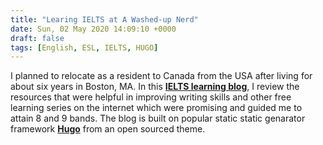 ```yaml
---
title: "Learing IELTS at A Washed-up Nerd"
date: Sun, 02 May 2020 14:09:10 +0000
draft: false
tags: [English, ESL, IELTS, HUGO]
---
```


I planned to relocate as a resident to Canada from the USA after living for about six years in Boston, MA. In this **[IELTS learning blog](https://ielts.awashedupnerd.in/)**, I review the resources that were helpful in improving writing skills and other free learning series on the internet which were promising and guided me to attain 8 and 9 bands. The blog is built on popular static static genarator framework **[Hugo](https://gohugo.io/)** from an open sourced theme.
